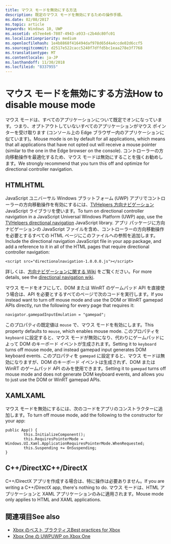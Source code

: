```yaml
---
title: マウス モードを無効にする方法
description: 既定のマウス モードを無効にするための操作手順。
ms.date: 02/08/2017
ms.topic: article
keywords: Windows 10, UWP
ms.assetid: e57ee4e6-7807-4943-a933-c2b4dc80fc01
ms.localizationpriority: medium
ms.openlocfilehash: 1e4b8868f416494daf978d65d4a4ccde02d6ccf5
ms.sourcegitcommit: d2517e522cacc5240f7dffd5bc1eaa278e3f7768
ms.translationtype: MT
ms.contentlocale: ja-JP
ms.lasthandoff: 11/30/2018
ms.locfileid: "8337955"
---
```

# <a name="how-to-disable-mouse-mode"></a><span data-ttu-id="71c2d-104">マウス モードを無効にする方法</span><span class="sxs-lookup"><span data-stu-id="71c2d-104">How to disable mouse mode</span></span>
<span data-ttu-id="71c2d-105">マウス モードは、すべてのアプリケーションについて既定でオンになっています。つまり、オプトアウトしていないすべてのアプリケーションがマウス ポインターを受け取ります (コンソール上の Edge ブラウザー内のアプリケーションに似ています)。</span><span class="sxs-lookup"><span data-stu-id="71c2d-105">Mouse mode is on by default for all applications, which means that all applications that have not opted out will receive a mouse pointer (similar to the one in the Edge browser on the console).</span></span> <span data-ttu-id="71c2d-106">コントローラーの方向移動操作を最適化するため、マウス モードは無効にすることを強くお勧めします。</span><span class="sxs-lookup"><span data-stu-id="71c2d-106">We strongly recommend that you turn this off and optimize for directional controller navigation.</span></span>   
   
## <a name="html"></a><span data-ttu-id="71c2d-107">HTML</span><span class="sxs-lookup"><span data-stu-id="71c2d-107">HTML</span></span>   
<span data-ttu-id="71c2d-108">JavaScript ユニバーサル Windows プラットフォーム (UWP) アプリでコントローラーの方向移動操作を有効にするには、[TVHelpers 方向ナビゲーション](https://github.com/Microsoft/TVHelpers/wiki/Using-DirectionalNavigation) JavaScript ライブラリを使います。</span><span class="sxs-lookup"><span data-stu-id="71c2d-108">To turn on directional controller navigation in a JavaScript Universal Windows Platform (UWP) app, use the [TVHelpers directional navigation](https://github.com/Microsoft/TVHelpers/wiki/Using-DirectionalNavigation) JavaScript library.</span></span> <span data-ttu-id="71c2d-109">アプリ パッケージに方向ナビゲーションの JavaScript ファイルを含め、コントローラーの方向移動操作を必要とするすべての HTML ページにこのファイルへの参照を追加します。</span><span class="sxs-lookup"><span data-stu-id="71c2d-109">Include the directional navigation JavaScript file in your app package, and add a reference to it in all of the HTML pages that require directional controller navigation:</span></span>

```code
<script src="directionalnavigation-1.0.0.0.js"></script>
```
<span data-ttu-id="71c2d-110">詳しくは、[方向ナビゲーションに関する Wiki](https://github.com/Microsoft/TVHelpers/wiki/Using-DirectionalNavigation) をご覧ください。</span><span class="sxs-lookup"><span data-stu-id="71c2d-110">For more details, see the [directional navigation wiki](https://github.com/Microsoft/TVHelpers/wiki/Using-DirectionalNavigation).</span></span>

<span data-ttu-id="71c2d-111">マウス モードをオフにして、DOM または WinRT のゲームパッド API を直接使う場合は、API を必要とするすべてのページで次のコードを実行します。</span><span class="sxs-lookup"><span data-stu-id="71c2d-111">If you instead want to turn off mouse mode and use the DOM or WinRT gamepad APIs directly, run the following for every page that requires it:</span></span> 
   
```code
navigator.gamepadInputEmulation = "gamepad";
```   

   <span data-ttu-id="71c2d-112">このプロパティの既定値は `mouse` で、マウス モードを有効にします。</span><span class="sxs-lookup"><span data-stu-id="71c2d-112">This property defaults to `mouse`, which enables mouse mode.</span></span> <span data-ttu-id="71c2d-113">このプロパティを `keyboard` に設定すると、マウス モードが無効になり、代わりにゲームパッドによって DOM のキーボード イベントが生成されます。</span><span class="sxs-lookup"><span data-stu-id="71c2d-113">Setting it to `keyboard` turns off mouse mode, and instead gamepad input generates DOM keyboard events.</span></span> <span data-ttu-id="71c2d-114">このプロパティを `gamepad` に設定すると、マウス モードは無効になりますが、DOM のキーボード イベントは生成されず、DOM または WinRT のゲームパッド API のみを使用できます。</span><span class="sxs-lookup"><span data-stu-id="71c2d-114">Setting it to `gamepad` turns off mouse mode and does not generate DOM keyboard events, and allows you to just use the DOM or WinRT gamepad APIs.</span></span>

## <a name="xaml"></a><span data-ttu-id="71c2d-115">XAML</span><span class="sxs-lookup"><span data-stu-id="71c2d-115">XAML</span></span>    
<span data-ttu-id="71c2d-116">マウス モードを無効にするには、次のコードをアプリのコンストラクターに追加します。</span><span class="sxs-lookup"><span data-stu-id="71c2d-116">To turn off mouse mode, add the following to the constructor for your app:</span></span>   
   
```code
public App() {
        this.InitializeComponent();
        this.RequiresPointerMode = Windows.UI.Xaml.ApplicationRequiresPointerMode.WhenRequested;
        this.Suspending += OnSuspending;
}
```

## <a name="cdirectx"></a><span data-ttu-id="71c2d-117">C++/DirectX</span><span class="sxs-lookup"><span data-stu-id="71c2d-117">C++/DirectX</span></span>   
<span data-ttu-id="71c2d-118">C++/DirectX アプリを作成する場合は、特に操作は必要ありません。</span><span class="sxs-lookup"><span data-stu-id="71c2d-118">If you are writing a C++/DirectX app, there's nothing to do.</span></span> <span data-ttu-id="71c2d-119">マウス モードは、HTML アプリケーションと XAML アプリケーションのみに適用されます。</span><span class="sxs-lookup"><span data-stu-id="71c2d-119">Mouse mode only applies to HTML and XAML applications.</span></span>

## <a name="see-also"></a><span data-ttu-id="71c2d-120">関連項目</span><span class="sxs-lookup"><span data-stu-id="71c2d-120">See also</span></span>
- [<span data-ttu-id="71c2d-121">Xbox のベスト プラクティス</span><span class="sxs-lookup"><span data-stu-id="71c2d-121">Best practices for Xbox</span></span>](tailoring-for-xbox.md)
- [<span data-ttu-id="71c2d-122">Xbox One の UWP</span><span class="sxs-lookup"><span data-stu-id="71c2d-122">UWP on Xbox One</span></span>](index.md)


